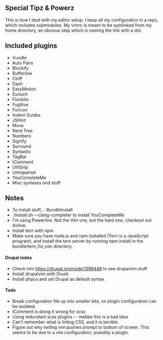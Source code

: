 ## Special Tipz & Powerz
This is how I deal with my editor setup. I keep all my configuration in 
a repo, which includes submodules. My vimrc is meant to be symlinked from my 
home directory, an obvious step which is naming the link with a dot.

## Included plugins
* Vundle
* Auto Pairs
* Blockify
* Bufferline
* CtrlP
* Dash
* EasyMotion
* Eunuch
* Floobits
* Fugitive
* Funcoo
* Indent Guides
* JSHint
* Move
* Nerd Tree
* Numbers
* Signify
* Surround
* Syntastic
* TagBar
* tComment
* UltiSnip
* Unimpaired
* YouCompleteMe
* Misc syntaxes and stuff

## Notes
* To install stuff... :BundleInstall
* ./install.sh --clang-completer to install YouCompleteMe
* I'm using Powerline. Not the Vim one, but the hard one, checkout out 
  Airline.
* Install tern with npm
* Make sure you have node.js and npm installed (Tern is a JavaScript program), 
  and install the tern server by running npm install in the 
  bundle/tern_for_vim directory.

#### Drupal notes
* Check into https://drupal.org/node/1389448 to see drupalvim stuff
* Install drupalvim with Drush
* Install phpcs and set Drupal as default syntax

#### Todo
* Break configuration file up into smaller bits, so plugin configuration can 
  be isolated.
* tComment is doing it wrong for scss
* Using redundant scss plugins -- mebbe this is a bad idea
* Can't remember what is linting CSS, and it.is.terrible.
* Figure out why exiting vim pushes prompt to bottom of screen. This seems to 
  be due to a vim configuration, possibly a plugin.
